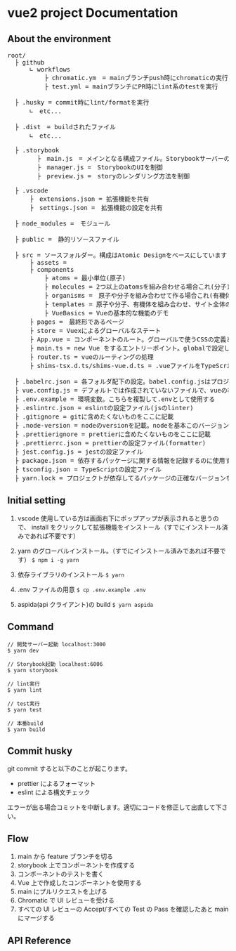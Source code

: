 # vue2 project Documentation

## About the environment

<pre>
root/   
  ├ github  
      ∟ workflows   
          ├ chromatic.ym　= mainブランチpush時にchromaticの実行  
          ├ test.yml = mainブランチにPR時にlint系のtestを実行  

  ├ .husky = commit時にlint/formatを実行  
      ∟　etc...  

  ├ .dist　= buildされたファイル  
      ∟　etc...  

  ├ .storybook  
        ├　main.js　= メインとなる構成ファイル。Storybookサーバーの動作を制御するため、変更した場合は再起動する必要あり  
        ├　manager.js =　StorybookのUIを制御  
        ├　preview.js =　storyのレンダリング方法を制御  

  ├ .vscode  
      ├　extensions.json = 拡張機能を共有  
      ├　settings.json =　拡張機能の設定を共有  

  ├ node_modules =　モジュール  

  ├ public =　静的リソースファイル  

  ├ src = ソースフォルダー。構成はAtomic Designをベースにしています
      ├ assets =   
      ├ components  
          ├ atoms = 最小単位(原子)  
          ├ molecules = 2つ以上のatomsを組み合わせる場合これ(分子)  
          ├ organisms =　原子や分子を組み合わせて作る場合これ(有機体)  
          ├ templates = 原子や分子、有機体を組み合わせ、サイト全体の構成を作る場合これ  
          ├ VueBasics = Vueの基本的な機能のデモ
      ├ pages =　最終形であるページ  
      ├ store = Vuexによるグローバルなステート
      ├ App.vue = コンポーネントのルート。グローバルで使うCSSの定義とかコンポーネントで最初にやっておきたい初期化処理とかはここでやる。
      ├ main.ts = new Vue をするエントリーポイント。globalで設定しておきたい処理などをする。
      ├ router.ts = vueのルーティングの処理
      ├ shims-tsx.d.ts/shims-vue.d.ts = .vueファイルをTypeScriptで使えるようにする

  ├ .babelrc.json = 各フォルダ配下の設定。babel.config.jsはプロジェクト全体の設定
  ├ vue.config.js = デフォルトでは作成されていないファイルで、vueの初期値を変更する場合等に使用する設定ファイル
  ├ .env.example = 環境変数。こちらを複製して.envとして使用する  
  ├ .eslintrc.json = eslintの設定ファイル(jsのlinter)  
  ├ .gitignore = gitに含めたくないものをここに記載  
  ├ .node-version = nodeのversionを記載。nodeを基本このバージョンに合わせてください。  
  ├ .prettierignore = prettierに含めたくないものをここに記載  
  ├ .prettierrc.json = prettierの設定ファイル(formatter)  
  ├ jest.config.js = jestの設定ファイル  
  ├ package.json = 依存するパッケージに関する情報を記録するのに使用するファイル  
  ├ tsconfig.json = TypeScriptの設定ファイル  
  ├ yarn.lock = プロジェクトが依存してるパッケージの正確なバージョンを記録してるファイル  
</pre>

## Initial setting

1. vscode 使用している方は画面右下にポップアップが表示されると思うので、
   install をクリックして拡張機能をインストール（すでにインストール済みであれば不要です）

2. yarn のグローバルインストール。（すでにインストール済みであれば不要です）
   `$ npm i -g yarn`

3. 依存ライブラリのインストール
   `$ yarn`

4. .env ファイルの用意
   `$ cp .env.example .env`

5. aspida(api クライアント)の build
   `$ yarn aspida`

## Command

```
// 開発サーバー起動 localhost:3000
$ yarn dev

// Storybook起動 localhost:6006
$ yarn storybook

// lint実行
$ yarn lint

// test実行
$ yarn test

// 本番build
$ yarn build
```

## Commit husky

git commit すると以下のことが起こります。

- prettier によるフォーマット
- eslint による構文チェック

エラーが出る場合コミットを中断します。適切にコードを修正して出直して下さい。

## Flow

1. main から feature ブランチを切る
2. storybook 上でコンポーネントを作成する
3. コンポーネントのテストを書く
4. Vue 上で作成したコンポーネントを使用する
5. main にプルリクエストを上げる
6. Chromatic で UI レビューを受ける
7. すべての UI レビューの Accept/すべての Test の Pass を確認したあと main にマージする

## API Reference
